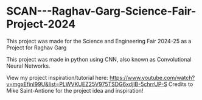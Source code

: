 # SCAN---Raghav-Garg-Science-Fair-Project-2024

This project was made for the Science and Engineering Fair 2024-25 as a Project for Raghav Garg

This project was made in python using CNN, also known as Convolutional Neural Networks.














View my project inspiration/tutorial here: https://www.youtube.com/watch?v=mgxEfinI99U&list=PLWVKUEZ25V975TSDG6xdjIB-5chrrUP-S
Credits to Mike Saint-Antione for the project idea and inspiration!
